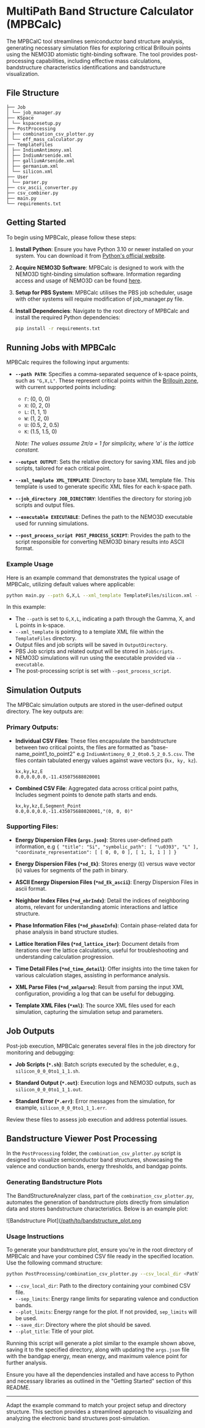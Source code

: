 # MultiPath Band Structure Calculator (MPBCalc)

The MPBCalC tool streamlines semiconductor band structure analysis, generating necessary simulation files for exploring critical Brillouin points using the NEMO3D atomistic tight-binding software. The tool provides post-processing capabilities, including effective mass calculations, bandstructure characteristics identifications and bandstructure visualization.

## File Structure
```
├── Job
│ └── job_manager.py
├── KSpace
│ └── kspacesetup.py
├── PostProcessing
│ ├── combination_csv_plotter.py
│ └── eff_mass_calculator.py
├── TemplateFiles
│ ├── IndiumAntimony.xml
│ ├── IndiumArsenide.xml
│ ├── galliumArsenide.xml
│ ├── germanium.xml
│ └── silicon.xml
├── User
│ └── parser.py
├── csv_ascii_converter.py
├── csv_combiner.py
├── main.py
└── requirements.txt
```

## Getting Started

To begin using MPBCalc, please follow these steps:

1. **Install Python**: Ensure you have Python 3.10 or newer installed on your system. You can download it from [Python's official website](https://www.python.org/downloads/).

2. **Acquire NEMO3D Software**: MPBCalc is designed to work with the NEMO3D tight-binding simulation software. Information regarding access and usage of NEMO3D can be found [here](https://engineering.purdue.edu/gekcogrp/software-projects/nemo3D/).

3. **Setup for PBS System**: MPBCalc utilises the PBS job scheduler, usage with other systems will require modification of job_manager.py file.

4. **Install Dependencies**: Navigate to the root directory of MPBCalc and install the required Python dependencies:

    ```bash
    pip install -r requirements.txt
    ```

## Running Jobs with MPBCalc

MPBCalc requires the following input arguments:

- **`--path PATH`**: Specifies a comma-separated sequence of k-space points, such as `"G,X,L"`. These represent critical points within the [Brillouin zone](https://en.wikipedia.org/wiki/Brillouin_zone), with current supported points including:
    - `Γ`: (0, 0, 0)
    - `X`: (0, 2, 0)
    - `L`: (1, 1, 1)
    - `W`: (1, 2, 0)
    - `U`: (0.5, 2, 0.5)
    - `K`: (1.5, 1.5, 0)
    
    *Note: The values assume 2π/a = 1 for simplicity, where 'a' is the lattice constant.*

- **`--output OUTPUT`**: Sets the relative directory for saving XML files and job scripts, tailored for each critical point.

- **`--xml_template XML_TEMPLATE`**: Directory to base XML template file. This template is used to generate specific XML files for each k-space path.

- **`--job_directory JOB_DIRECTORY`**: Identifies the directory for storing job scripts and output files.

- **`--executable EXECUTABLE`**: Defines the path to the NEMO3D executable used for running simulations.

- **`--post_process_script POST_PROCESS_SCRIPT`**: Provides the path to the script responsible for converting NEMO3D binary results into ASCII format.

### Example Usage

Here is an example command that demonstrates the typical usage of MPBCalc, utilizing default values where applicable:

```bash
python main.py --path G,X,L --xml_template TemplateFiles/silicon.xml --output OutputDirectory --job_directory JobScripts --executable nemo3d.exe --post_process_script converter.exe
```

In this example:
- The `--path` is set to `G,X,L`, indicating a path through the Gamma, X, and L points in k-space.
- `--xml_template` is pointing to a template XML file within the `TemplateFiles` directory.
- Output files and job scripts will be saved in `OutputDirectory`.
- PBS Job scripts and related output will be stored in `JobScripts`.
- NEMO3D simulations will run using the executable provided via `--executable`.
- The post-processing script is set with `--post_process_script`.

## Simulation Outputs
The MPBCalc simulation outputs are stored in the user-defined output directory. The key outputs are:

### Primary Outputs:

- **Individual CSV Files**: These files encapsulate the bandstructure between two critical points, the files are formatted as "base-name_point1_to_point2" e.g `IndiumAntimony_0_2_0to0.5_2_0.5.csv`. The files contain tabulated energy values against wave vectors (`kx, ky, kz`).
  
  ```
  kx,ky,kz,E
  0.0,0.0,0.0,-11.435075688020001
  ```

- **Combined CSV File**: Aggregated data across critical point paths, Includes segment points to denote path starts and ends.

  ```
  kx,ky,kz,E,Segment_Point
  0.0,0.0,0.0,-11.435075688020001,"(0, 0, 0)"
  ```

### Supporting Files:
- **Energy Dispersion Files (`args.json`)**: Stores user-defined path information, e.g ```{
    "title": "Si",
    "symbolic_path": [
        "\u0393",
        "L"
    ],
    "coordinate_representation": [
        [
            0,
            0,
            0
        ],
        [
            1,
            1,
            1
        ]
    ]
}```
- **Energy Dispersion Files (`*nd_Ek`)**: Stores energy (`E`) versus wave vector (`k`) values for segments of the path in binary.

- **ASCII Energy Dispersion Files (`*nd_Ek_ascii`)**: Energy Dispersion Files in ascii format.

- **Neighbor Index Files (`*nd_nbrIndx`)**: Detail the indices of neighboring atoms, relevant for understanding atomic interactions and lattice structure.

- **Phase Information Files (`*nd_phaseInfo`)**: Contain phase-related data for phase analysis in band structure studies.

- **Lattice Iteration Files (`*nd_lattice_iter`)**: Document details from iterations over the lattice calculations, useful for troubleshooting and understanding calculation progression.

- **Time Detail Files (`*nd_time_detail`)**: Offer insights into the time taken for various calculation stages, assisting in performance analysis.

- **XML Parse Files (`*nd_xmlparse`)**: Result from parsing the input XML configuration, providing a log that can be useful for debugging.

- **Template XML Files (`*xml`)**: The source XML files used for each simulation, capturing the simulation setup and parameters.


## Job Outputs

Post-job execution, MPBCalc generates several files in the job directory for monitoring and debugging:

- **Job Scripts (`*.sh`)**: Batch scripts executed by the scheduler, e.g., `silicon_0_0_0to1_1_1.sh`.

- **Standard Output (`*.out`)**: Execution logs and NEMO3D outputs, such as `silicon_0_0_0to1_1_1.out`.

- **Standard Error (`*.err`)**: Error messages from the simulation, for example, `silicon_0_0_0to1_1_1.err`.

Review these files to assess job execution and address potential issues.

## Bandstructure Viewer Post Processing

In the `PostProcessing` folder, the `combination_csv_plotter.py` script is designed to visualize semiconductor band structures, showcasing the valence and conduction bands, energy thresholds, and bandgap points.

### Generating Bandstructure Plots

The BandStructureAnalyzer class, part of the `combination_csv_plotter.py`, automates the generation of bandstructure plots directly from simulation data and stores bandstructure characteristics.
Below is an example plot:

![Bandstructure Plot]([/path/to/bandstructure_plot.png](https://github.com/SarinleFreeman/MultiPathBandStructureCalculator/blob/main/img/bandstructure_plot.png)


### Usage Instructions

To generate your bandstructure plot, ensure you're in the root directory of MPBCalc and have your combined CSV file ready in the specified location. Use the following command structure:

```bash
python PostProcessing/combination_csv_plotter.py --csv_local_dir <PathToYourCSV> --sep_limits -3 3 --plot_limits <YourDesiredEnergyRange> --save_dir <DirectoryToSavePlot> --plot_title "Your Plot Title"
```

- `--csv_local_dir`: Path to the directory containing your combined CSV file.
- `--sep_limits`: Energy range limits for separating valence and conduction bands.
- `--plot_limits`: Energy range for the plot. If not provided, `sep_limits` will be used.
- `--save_dir`: Directory where the plot should be saved.
- `--plot_title`: Title of your plot.

Running this script will generate a plot similar to the example shown above, saving it to the specified directory, along with updating the `args.json` file with the bandgap energy, mean energy, and maximum valence point for further analysis.

Ensure you have all the dependencies installed and have access to Python and necessary libraries as outlined in the "Getting Started" section of this README.

---

Adapt the example command to match your project setup and directory structure. This section provides a streamlined approach to visualizing and analyzing the electronic band structures post-simulation.
